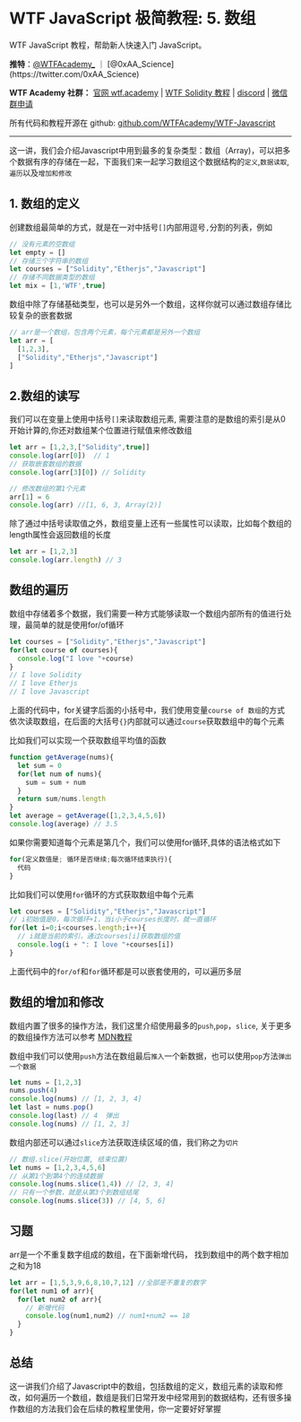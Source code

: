 # WTF JavaScript 极简教程: 5. 数组

WTF JavaScript 教程，帮助新人快速入门 JavaScript。

**推特**：[@WTFAcademy_](https://twitter.com/WTFAcademy_) ｜ [@0xAA_Science](https://twitter.com/0xAA_Science)

**WTF Academy 社群：** [官网 wtf.academy](https://wtf.academy/) | [WTF Solidity 教程](https://github.com/AmazingAng/WTFSolidity) | [discord](https://discord.wtf.academy/) | [微信群申请](https://docs.google.com/forms/d/e/1FAIpQLSe4KGT8Sh6sJ7hedQRuIYirOoZK_85miz3dw7vA1-YjodgJ-A/viewform?usp=sf_link)

所有代码和教程开源在 github: [github.com/WTFAcademy/WTF-Javascript](https://github.com/WTFAcademy/WTF-Javascript)

---
这一讲，我们会介绍Javascript中用到最多的复杂类型：数组（Array)，可以把多个数据有序的存储在一起，下面我们来一起学习数组这个数据结构的`定义`,`数据读取`,`遍历`以及`增加和修改`

## 1. 数组的定义
创建数组最简单的方式，就是在一对中括号`[]`内部用逗号`,`分割的列表，例如

```js
// 没有元素的空数组
let empty = [] 
// 存储三个字符串的数组
let courses = ["Solidity","Etherjs","Javascript"]
// 存储不同数据类型的数组
let mix = [1,'WTF',true]

```

数组中除了存储基础类型，也可以是另外一个数组，这样你就可以通过数组存储比较复杂的嵌套数据

```js
// arr是一个数组，包含两个元素，每个元素都是另外一个数组
let arr = [
  [1,2,3],
  ["Solidity","Etherjs","Javascript"]
]

```

## 2.数组的读写

我们可以在变量上使用中括号`[]`来读取数组元素, 需要注意的是数组的索引是从0开始计算的,你还对数组某个位置进行赋值来修改数组

```js
let arr = [1,2,3,["Solidity",true]]
console.log(arr[0])  // 1
// 获取嵌套数组的数据
console.log(arr[3][0]) // Solidity

// 修改数组的第1个元素
arr[1] = 6
console.log(arr) //[1, 6, 3, Array(2)]
```

除了通过中括号读取值之外，数组变量上还有一些属性可以读取，比如每个数组的length属性会返回数组的长度

```js
let arr = [1,2,3]
console.log(arr.length) // 3

```

## 数组的遍历

数组中存储着多个数据，我们需要一种方式能够读取一个数组内部所有的值进行处理，最简单的就是使用for/of循环

```js
let courses = ["Solidity","Etherjs","Javascript"]
for(let course of courses){
  console.log("I love "+course)
}
// I love Solidity
// I love Etherjs
// I love Javascript
```
上面的代码中，for关键字后面的小括号中，我们使用变量`course of 数组`的方式依次读取数组，在后面的大括号`{}`内部就可以通过`course`获取数组中的每个元素

比如我们可以实现一个获取数组平均值的函数
```js
function getAverage(nums){
  let sum = 0
  for(let num of nums){
    sum = sum + num
  }
  return sum/nums.length
}
let average = getAverage([1,2,3,4,5,6])
console.log(average) // 3.5

```

如果你需要知道每个元素是第几个，我们可以使用for循环,具体的语法格式如下
```js
for(定义数值是; 循环是否继续;每次循环结束执行){
  代码
}
```
比如我们可以使用`for`循环的方式获取数组中每个元素
```js
let courses = ["Solidity","Etherjs","Javascript"]
// i初始值是0，每次循环+1，当i小于courses长度时，就一直循环
for(let i=0;i<courses.length;i++){
  // i就是当前的索引，通过courses[i]获取数组的值
  console.log(i + ": I love "+courses[i])
}
```
上面代码中的`for/of`和`for`循环都是可以嵌套使用的，可以遍历多层
## 数组的增加和修改

数组内置了很多的操作方法，我们这里介绍使用最多的`push`,`pop`，`slice`, 关于更多的数组操作方法可以参考 [MDN教程](https://developer.mozilla.org/zh-CN/docs/Web/JavaScript/Reference/Global_Objects/Array#%E5%AE%9E%E4%BE%8B%E6%96%B9%E6%B3%95)

数组中我们可以使用`push`方法在数组最后`推入`一个新数据，也可以使用`pop`方法`弹出一个数据`

```js
let nums = [1,2,3]
nums.push(4)
console.log(nums) // [1, 2, 3, 4]
let last = nums.pop()
console.log(last) // 4  弹出
console.log(nums) // [1, 2, 3]

```

数组内部还可以通过`slice`方法获取连续区域的值，我们称之为`切片`

```js
// 数组.slice(开始位置, 结束位置)
let nums = [1,2,3,4,5,6]
// 从第1个到第4个的连续数据
console.log(nums.slice(1,4)) // [2, 3, 4]
// 只有一个参数，就是从第3个到数组结尾
console.log(nums.slice(3)) // [4, 5, 6]

```

## 习题
arr是一个不重复数字组成的数组，在下面新增代码，
找到数组中的两个数字相加之和为18

```js
let arr = [1,5,3,9,6,8,10,7,12] //全部是不重复的数字
for(let num1 of arr){
  for(let num2 of arr){
    // 新增代码
    console.log(num1,num2) // num1+num2 == 18
  }
}
```

## 总结

这一讲我们介绍了Javascript中的数组，包括数组的定义，数组元素的读取和修改，如何遍历一个数组，数组是我们日常开发中经常用到的数据结构，还有很多操作数组的方法我们会在后续的教程里使用，你一定要好好掌握